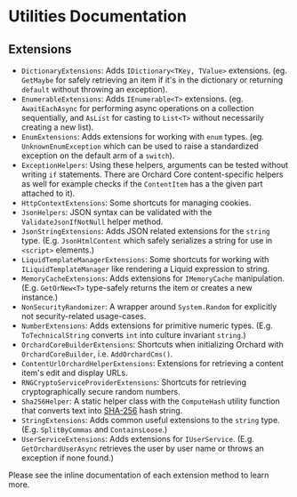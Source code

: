 # Utilities Documentation


## Extensions

- `DictionaryExtensions`: Adds `IDictionary<TKey, TValue>` extensions. (eg. `GetMaybe` for safely retrieving an item if it's in the dictionary or returning `default` without throwing an exception).
- `EnumerableExtensions`: Adds `IEnumerable<T>` extensions. (eg. `AwaitEachAsync` for performing async operations on a collection sequentially, and `AsList` for casting to `List<T>` without necessarily creating a new list).
- `EnumExtensions`: Adds extensions for working with `enum` types. (eg. `UnknownEnumException` which can be used to raise a standardized exception on the default arm of a `switch`).
- `ExceptionHelpers`: Using these helpers, arguments can be tested without writing `if` statements. There are Orchard Core content-specific helpers as well for example checks if the `ContentItem` has a the given part attached to it).
- `HttpContextExtensions`: Some shortcuts for managing cookies.
- `JsonHelpers`: JSON syntax can be validated with the `ValidateJsonIfNotNull` helper method.
- `JsonStringExtensions`: Adds JSON related extensions for the `string` type. (E.g. `JsonHtmlContent` which safely serializes a string for use in `<script>` elements.)
- `LiquidTemplateManagerExtensions`: Some shortcuts for working with `ILiquidTemplateManager` like rendering a Liquid expression to string.
- `MemoryCacheExtensions`: Adds extensions for `IMemoryCache` manipulation. (E.g. `GetOrNew<T>` type-safely returns the item or creates a new instance.)
- `NonSecurityRandomizer`: A wrapper around `System.Random` for explicitly not security-related usage-cases.
- `NumberExtensions`: Adds extensions for primitive numeric types. (E.g. `ToTechnicalString` converts `int` into culture invariant `string`.)
- `OrchardCoreBuilderExtensions`: Shortcuts when initializing Orchard with `OrchardCoreBuilder`, i.e. `AddOrchardCms()`.
- `ContentUrlOrchardHelperExtensions`: Extensions for retrieving a content item's edit and display URLs.
- `RNGCryptoServiceProviderExtensions`: Shortcuts for retrieving cryptographically secure random numbers.
- `Sha256Helper`: A static helper class with the `ComputeHash` utility function that converts text into [SHA-256](https://en.wikipedia.org/wiki/SHA-256) hash string.
- `StringExtensions`: Adds common useful extensions to the `string` type. (E.g. `SplitByCommas` and `ContainsLoose`.) 
- `UserServiceExtensions`: Adds extensions for `IUserService`. (E.g. `GetOrchardUserAsync` retrieves the user by user name or throws an exception if none found.)

Please see the inline documentation of each extension method to learn more.
